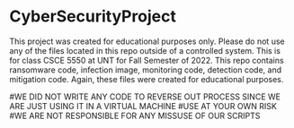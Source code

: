 # CyberSecurityProject

This project was created for educational purposes only.
Please do not use any of the files located in this repo outside of a controlled system.
This is for class CSCE 5550 at UNT for Fall Semester of 2022.
This repo contains ransomware code, infection image, monitoring code, detection code, and mitigation code.
Again, these files were created for educational purposes.

#WE DID NOT WRITE ANY CODE TO REVERSE OUT PROCESS SINCE WE ARE JUST USING IT IN A VIRTUAL MACHINE
#USE AT YOUR OWN RISK
#WE ARE NOT RESPONSIBLE FOR ANY MISSUSE OF OUR SCRIPTS
